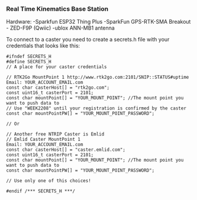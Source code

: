 ### Real Time Kinematics Base Station
Hardware:   -Sparkfun ESP32 Thing Plus 
            -SparkFun GPS-RTK-SMA Breakout - ZED-F9P (Qwiic)
            -ublox ANN-MB1 antenna

To connect to a caster you need to create a secrets.h file with your credentials that looks like this:

````
#ifndef SECRETS_H
#define SECRETS_H
// A place for your caster credentials

// RTK2Go MountPoint 1 http://www.rtk2go.com:2101/SNIP::STATUS#uptime
Email: YOUR_ACCOUNT_EMAIL.com
const char casterHost[] = "rtk2go.com";
const uint16_t casterPort = 2101;
const char mountPoint[] = "YOUR_MOUNT_POINT"; //The mount point you want to push data to
// Use "WEEK2208" until your registration is confirmed by the caster
const char mountPointPW[] = "YOUR_MOUNT_POINT_PASSWORD"; 

// Or

// Another free NTRIP Caster is Emlid
// Emlid Caster MountPoint 1
Email: YOUR_ACCOUNT_EMAIL.com
const char casterHost[] = "caster.emlid.com";
const uint16_t casterPort = 2101;
const char mountPoint[] = "YOUR_MOUNT_POINT"; //The mount point you want to push data to
const char mountPointPW[] = "YOUR_MOUNT_POINT_PASSWORD";

// Use only one of this choices!

#endif /*** SECRETS_H ***/

````

